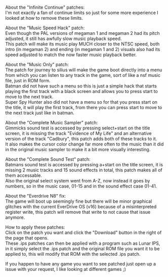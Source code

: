 About the "Infinite Continue" patches:  
I'm not exactly a fan of continue limits so just for some more experience I looked at how to remove these limits.    

About the "Music Speed Hack" patch:  
Even though the PAL versions of megaman 1 and megaman 2 had its pitch adjusted, it still has awfully slow music playback speed.  
This patch will make its music play MUCH closer to the NTSC speed, both intro (in megaman 2) and ending (in megaman 1 and 2) visuals also had its speed adjusted to match the now faster music playback better.    

About the "Music Only" patch:  
The patch for journey to silius will make the game boot directly into a menu from which you can listen to any track in the game, sort of like a nsf music file, just in ROM form.  
Batman did not have such a menu so this is just a simple hack that starts playing the first track with a black screen and allows you to press start to move to the next track.    
Super Spy Hunter also did not have a menu so for that you press start on the title, it will play the first track, from there you can press start to move to the next track just like in batman.  

About the "Complete Music Sampler" patch:  
Gimmicks sound test is accessed by pressing select+start on the title screen, it is missing the track "Evidence of My Life" and an alternative version of the track "Cadbury", this patch adds both of these tracks to it.  
It also makes the cursor color change far more often to the music than it did in the original music sampler to make it a bit more visually interesting.    

About the "Complete Sound Test" patch:  
Batmans sound test is accessed by pressing a+start on the title screen, it is missing 2 music tracks and 15 sound effects in total, this patch makes all of them accessable.  
Also the original select system went from A-Z, now instead it goes by numbers, so in the music case, 01-15 and in the sound effect case 01-41.    

About the "Everdrive N8" fix:  
The game will boot up seemingly fine but there will be minor graphical glitches with the current EverDrive OS (v16) because of a misinterpreted register write, this patch will remove that write to not cause that issue anymore.    

How to apply these patches:  
Click on the patch you want and click the "Download" button in the right of the page that opens.  
These .ips patches can then be applied with a program such as Lunar IPS, in it simply select the .ips patch and the original ROM file you want it to be applied to, this will modify that ROM with the selected .ips patch.    

If you happen to have any game you want to see patched just open up a issue with your request, I like looking at different games ;)
